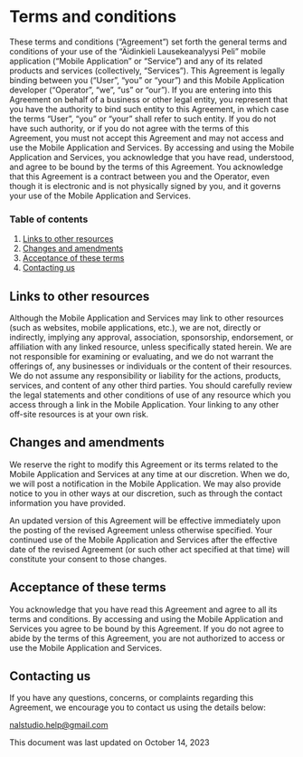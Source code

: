 # Terms and conditions
These terms and conditions (“Agreement”) set forth the general terms and conditions of your use of the “Äidinkieli Lausekeanalyysi Peli” mobile application (“Mobile Application” or “Service”) and any of its related products and services (collectively, “Services”). 
This Agreement is legally binding between you (“User”, “you” or “your”) and this Mobile Application developer (“Operator”, “we”, “us” or “our”). If you are entering into this Agreement on behalf of a business or other legal entity, you represent that you have the authority to bind such entity to this Agreement, 
in which case the terms “User”, “you” or “your” shall refer to such entity. If you do not have such authority, or if you do not agree with the terms of this Agreement, you must not accept this Agreement and may not access and use the Mobile Application and Services. 
By accessing and using the Mobile Application and Services, you acknowledge that you have read, understood, and agree to be bound by the terms of this Agreement. You acknowledge that this Agreement is a contract between you and the Operator, 
even though it is electronic and is not physically signed by you, and it governs your use of the Mobile Application and Services.

### Table of contents
1. [Links to other resources](#links-to-other-resources)
2. [Changes and amendments](#changes-and-amendments)
3. [Acceptance of these terms](#acceptance-of-these-terms)
4. [Contacting us](#contacting-us)

## Links to other resources
Although the Mobile Application and Services may link to other resources (such as websites, mobile applications, etc.), we are not, directly or indirectly, implying any approval, association, sponsorship, endorsement, or affiliation with any linked resource, unless specifically stated herein. 
We are not responsible for examining or evaluating, and we do not warrant the offerings of, any businesses or individuals or the content of their resources. We do not assume any responsibility or liability for the actions, products, services, and content of any other third parties. 
You should carefully review the legal statements and other conditions of use of any resource which you access through a link in the Mobile Application. Your linking to any other off-site resources is at your own risk.

## Changes and amendments
We reserve the right to modify this Agreement or its terms related to the Mobile Application and Services at any time at our discretion. When we do, we will post a notification in the Mobile Application. 
We may also provide notice to you in other ways at our discretion, such as through the contact information you have provided.

An updated version of this Agreement will be effective immediately upon the posting of the revised Agreement unless otherwise specified. 
Your continued use of the Mobile Application and Services after the effective date of the revised Agreement (or such other act specified at that time) will constitute your consent to those changes.

## Acceptance of these terms
You acknowledge that you have read this Agreement and agree to all its terms and conditions. By accessing and using the Mobile Application and Services you agree to be bound by this Agreement. 
If you do not agree to abide by the terms of this Agreement, you are not authorized to access or use the Mobile Application and Services.

## Contacting us
If you have any questions, concerns, or complaints regarding this Agreement, we encourage you to contact us using the details below:

nalstudio.help@gmail.com

This document was last updated on October 14, 2023
